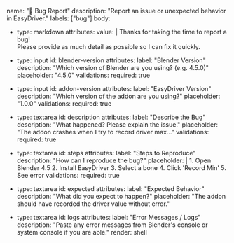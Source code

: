 name: "🐛 Bug Report"
description: "Report an issue or unexpected behavior in EasyDriver."
labels: ["bug"]
body:
  - type: markdown
    attributes:
      value: |
        Thanks for taking the time to report a bug!  
        Please provide as much detail as possible so I can fix it quickly.
        
  - type: input
    id: blender-version
    attributes:
      label: "Blender Version"
      description: "Which version of Blender are you using? (e.g. 4.5.0)"
      placeholder: "4.5.0"
    validations:
      required: true

  - type: input
    id: addon-version
    attributes:
      label: "EasyDriver Version"
      description: "Which version of the addon are you using?"
      placeholder: "1.0.0"
    validations:
      required: true

  - type: textarea
    id: description
    attributes:
      label: "Describe the Bug"
      description: "What happened? Please explain the issue."
      placeholder: "The addon crashes when I try to record driver max..."
    validations:
      required: true

  - type: textarea
    id: steps
    attributes:
      label: "Steps to Reproduce"
      description: "How can I reproduce the bug?"
      placeholder: |
        1. Open Blender 4.5
        2. Install EasyDriver
        3. Select a bone
        4. Click 'Record Min'
        5. See error
    validations:
      required: true

  - type: textarea
    id: expected
    attributes:
      label: "Expected Behavior"
      description: "What did you expect to happen?"
      placeholder: "The addon should have recorded the driver value without error."
      
  - type: textarea
    id: logs
    attributes:
      label: "Error Messages / Logs"
      description: "Paste any error messages from Blender's console or system console if you are able."
      render: shell
